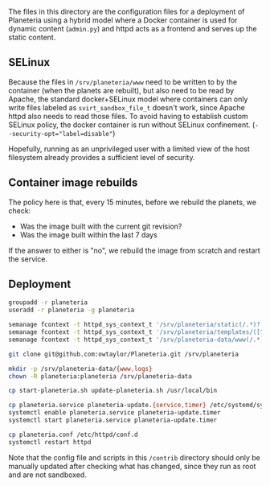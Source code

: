 The files in this directory are the configuration files for a deployment
of Planeteria using a hybrid model where a Docker container is used for
dynamic content (`admin.py`) and httpd acts as a frontend and serves up
the static content.

SELinux
-------
Because the files in `/srv/planeteria/www` need to be written to by the
container (when the planets are rebuilt), but also need to be read by
Apache, the standard docker+SELinux model where containers can only write
files labeled as `svirt_sandbox_file_t` doesn't work, since Apache
httpd also needs to read those files. To avoid having to establish custom
SELinux policy, the docker container is run without SELinux confinement.
(`--security-opt="label=disable"`)

Hopefully, running as an unprivileged user with a limited view of the host
filesystem already provides a sufficient level of security.

Container image rebuilds
------------------------
The policy here is that, every 15 minutes, before we rebuild the planets,
we check:

* Was the image built with the current git revision?
* Was the image built within the last 7 days

If the answer to either is "no", we rebuild the image from scratch and
restart the service.

Deployment
----------

``` bash
groupadd -r planeteria
useradd -r planeteria -g planeteria

semanage fcontext -t httpd_sys_context_t '/srv/planeteria/static(/.*)?'
semanage fcontext -t httpd_sys_context_t '/srv/planeteria/templates/([^/]*)/pub.d(/.*)?'
semanage fcontext -t httpd_sys_context_t '/srv/planeteria-data/www(/.*)?'

git clone git@github.com:owtaylor/Planeteria.git /srv/planeteria

mkdir -p /srv/planeteria-data/{www,logs}
chown -R planeteria:planeteria /srv/planeteria-data

cp start-planeteria.sh update-planeteria.sh /usr/local/bin

cp planeteria.service planeteria-update.{service,timer} /etc/systemd/system
systemctl enable planeteria.service planeteria-update.timer
systemctl start planeteria.service planeteria-update.timer

cp planeteria.conf /etc/httpd/conf.d
systemctl restart httpd
```

Note that the config file and scripts in this `/contrib` directory should only be
manually updated after checking what has changed, since they run as root and
are not sandboxed.


